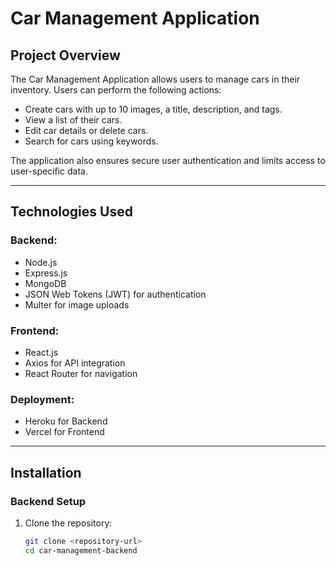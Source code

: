 # Car Management Application

## Project Overview
The Car Management Application allows users to manage cars in their inventory. Users can perform the following actions:
- Create cars with up to 10 images, a title, description, and tags.
- View a list of their cars.
- Edit car details or delete cars.
- Search for cars using keywords.

The application also ensures secure user authentication and limits access to user-specific data.

---

## Technologies Used

### Backend:
- Node.js
- Express.js
- MongoDB
- JSON Web Tokens (JWT) for authentication
- Multer for image uploads

### Frontend:
- React.js
- Axios for API integration
- React Router for navigation

### Deployment:
- Heroku for Backend
- Vercel for Frontend

---

## Installation

### Backend Setup
1. Clone the repository:
   ```bash
   git clone <repository-url>
   cd car-management-backend
